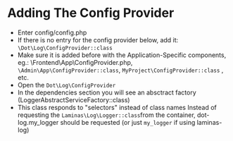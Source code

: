 # Adding The Config Provider

* Enter config/config.php
* If there is no entry for the config provider below, add it:
  `\Dot\Log\ConfigProvider::class`
* Make sure it is added before with the Application-Specific components, eg.: \Frontend\App\ConfigProvider.php, `\Admin\App\ConfigProvider::class`, `MyProject\ConfigProvider::class` , etc.
* Open the `Dot\Log\ConfigProvider`
* In the dependencies section you will see an absctract factory (LoggerAbstractServiceFactory::class)
* This class responds to "selectors" instead of class names
  Instead of requesting the `Laminas\Log\Logger::class`from the container, dot-log.my_logger should be requested (or just `my_logger` if using laminas-log)
